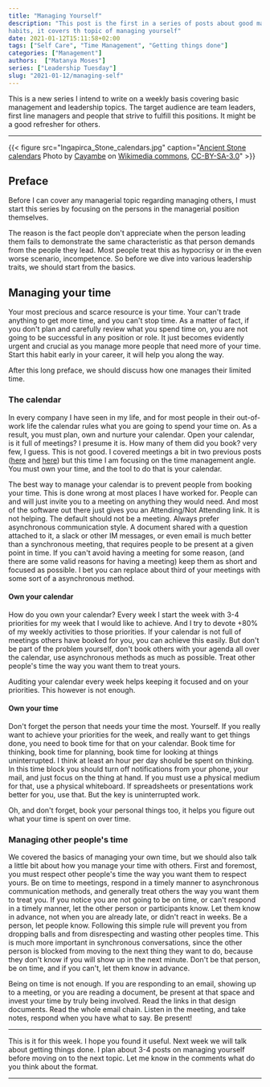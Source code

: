 ```yaml
---
title: "Managing Yourself"
description: "This post is the first in a series of posts about good management
habits, it covers th topic of managing yourself"
date: 2021-01-12T15:11:58+02:00
tags: ["Self Care", "Time Management", "Getting things done"]
categories: ["Management"]
authors:  ["Matanya Moses"]
series: ["Leadership Tuesday"]
slug: "2021-01-12/managing-self"
---
```

This is a new series I intend to write on a weekly basis covering basic
management and leadership topics. The target audience are team leaders,
first line managers and people that strive to fulfill this positions. It might
be a good refresher for others. 

---

{{< figure src="Ingapirca_Stone_calendars.jpg" caption="[Ancient Stone calendars](https://commons.wikimedia.org/wiki/File:Ingapirca_Stone_calendars.jpg) Photo by [Cayambe](https://commons.wikimedia.org/wiki/User:Cayambe) on [Wikimedia commons](http://commons.wikimedia.org), [CC-BY-SA-3.0](https://creativecommons.org/licenses/by-sa/3.0/deed.en)" >}}


## Preface
Before I can cover any managerial topic regarding managing others, I must start
this series by focusing on the persons in the managerial position themselves.

The reason is the fact people don't appreciate when the person leading them
fails to demonstrate the same characteristic as that person demands from the
people they lead. Most people treat this as hypocrisy or in the even worse
scenario, incompetence. So before we dive into various leadership traits, we
should start from the basics.
## Managing your time
Your most precious and scarce resource is your time. Your can't trade anything
to get more time, and you can't stop time. As a matter of fact, if you don't
plan and carefully review what you spend time on, you are not going to be
successful in any position or role. It just becomes evidently urgent and crucial
as you manage more people that need more of your time. Start this habit early in
your career, it will help you along the way.

After this long preface, we should discuss how one manages their limited time. 

### The calendar
In every company I have seen in my life, and for most people in their
out-of-work life the calendar rules what you are going to spend your time on. As
a result, you must plan, own and nurture your calendar. Open your calendar, is
it full of meetings? I presume it is. How many of them did you book? very few, I
guess. This is not good. I covered meetings a bit in two previous posts
([here](https://www.matanyamos.es/posts/2020-12-31/one-on-one/) and 
[here](https://www.matanyamos.es/posts/2019-04-28/effective-meetings/)) but 
this time I am focusing on the time management angle. 
You must own your time, and the tool to do that is your calendar. 

The best way to manage your calendar is to prevent people from booking your
time. This is done wrong at most places I have worked for. People can and will
just invite you to a meeting on anything they would need. And most of the
software out there just gives you an Attending/Not Attending link. It is not
helping. The default should not be a meeting. Always prefer asynchronous
communication style. A document shared with a question attached to it, 
a slack or other IM messages, or even email is much better than a synchronous 
meeting, that requires people to be present at a given point in time. 
If you can't avoid having a meeting for some reason, 
(and there are some valid reasons for having a meeting)
keep them as short and focused as possible. I bet you can replace about third of
your meetings with some sort of a asynchronous method. 

#### Own your calendar
How do you own your calendar? Every week I start the week with 3-4 priorities
for my week that I would like to achieve. And I try to devote +80% of my weekly
activities to those priorities. If your calendar is not full of meetings others
have booked for you, you can achieve this easily. But don't be part of the
problem yourself, don't book others with your agenda all over the calendar, use
asynchronous methods as much as possible. Treat other people's time the way you
want them to treat yours. 

Auditing your calendar every week helps keeping it focused and on your
priorities. This however is not enough.

#### Own your time
Don't forget the person that needs your time the most. Yourself. 
If you really want to achieve your priorities for the week, and really want to 
get things done, you need to book time for that on your calendar. 
Book time for thinking, book time for planning, book time for looking at things
uninterrupted. I think at least an hour per day should be spent on thinking. 
In this time block you should turn off notifications from your phone, your mail,
 and just focus on the thing at hand.
If you must use a physical medium for that, use a physical whiteboard. If
spreadsheets or presentations work better for you, use that. But the key is
uninterrupted work. 

Oh, and don't forget, book your personal things too, it helps you figure out
what your time is spent on over time. 

### Managing other people's time
We covered the basics of managing your own time, but we should also talk a
little bit about how you manage your time with others. First and foremost, you
must respect other people's time the way you want them to respect yours. 
Be on time to meetings, respond in a timely manner to asynchronous communication
methods, and generally treat others the way you want them to treat you. If you
notice you are not going to be on time, or can't respond in a timely manner, let
the other person or participants know. Let them know in advance, not when you
are already late, or didn't react in weeks. Be a person, let people know.
Following this simple rule will prevent you from dropping balls and from
disrespecting and wasting other peoples time. This is much more important in
synchronous conversations, since the other person is blocked from moving to the
next thing they want to do, because they don't know if you will show up in the
next minute. Don't be that person, be on time, and if you can't, let them know
in advance. 

Being on time is not enough. If you are responding to an email, showing up to
a meeting, or you are reading a document, be
present at that space and invest your time by truly being involved. Read the
links in that design documents. Read the whole email chain. Listen in the
meeting, and take notes, respond when you have what to say. Be present!

---
This is it for this week. I hope you found it useful. Next week we will talk
about getting things done. I plan about 3-4 posts on managing yourself before
moving on to the next topic. Let me know in the comments what do you think about
the format. 

---

